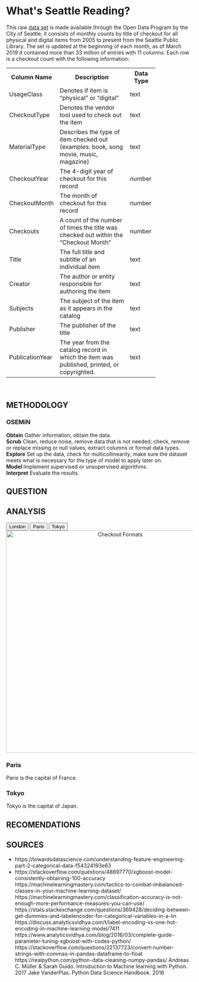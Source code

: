 <!DOCTYPE html>
<html>
<head>
	<meta name="viewport" content="width=device-width, initial-scale=1">
</head>


<body>
	<h1>What's Seattle Reading?</h1>
	<p>This raw <a href="https://data.seattle.gov/Community/Checkouts-by-Title/tmmm-ytt6"> data set</a> is made available through the Open Data Program by the City of Seattle; it consists of monthly counts by title of checkout for all physical and digital items from 2005 to present from the Seattle Public Library. The set is updated at the beginning of each month, as of March 2019 it contained more than 33 million of entries with 11 columns. Each row is a checkout count with the following information:</p>

<table style="width:80%">
  <tr>
    <th>Column Name</th>
    <th>Description</th> 
    <th>Data Type</th>
  </tr>
  <tr>
    <td>UsageClass</td>
    <td>Denotes if item is “physical” or “digital”</td>
    <td>text</td>
  </tr>
  <tr>
    <td>CheckoutType</td>
    <td>Denotes the vendor tool used to check out the item</td>
    <td>text</td>
  </tr>
  <tr>
    <td>MaterialType</td>
    <td>Describes the type of item checked out (examples: book, song movie, music, magazine)</td>
    <td>text</td>
  </tr>
  <tr>
    <td>CheckoutYear</td>
    <td>The 4-digit year of checkout for this record</td>
    <td>number</td>
  </tr>
    <tr>
    <td>CheckoutMonth</td>
    <td>The month of checkout for this record</td>
    <td>number</td>
  </tr>
    <tr>
    <td>Checkouts</td>
    <td>A count of the number of times the title was checked out within the “Checkout Month”</td>
    <td>number</td>
  </tr>
    <tr>
    <td>Title</td>
    <td>The full title and subtitle of an individual item</td>
    <td>text</td>
  </tr>
    <tr>
    <td>Creator</td>
    <td>The author or entity responsible for authoring the item</td>
    <td>text</td>
  </tr>
    <tr>
    <td>Subjects</td>
    <td>The subject of the item as it appears in the catalog</td>
    <td>text</td>
  </tr>
    <tr>
    <td>Publisher</td>
    <td>The publisher of the title</td>
    <td>text</td>
  </tr>
    <tr>
    <td>PublicationYear</td>
    <td>The year from the catalog record in which the item was published, printed, or copyrighted.</td>
    <td>text</td>
  </tr>
</table>
<br>

<h2>METHODOLOGY</h2>
<h3>OSEMiN</h3>
<p><b>Obtain</b> Gather information, obtain the data. <br> <b>Scrub</b> Clean, reduce noise, remove data that is not needed; check, remove or replace missing or null values, extract columns or format data types. <br> <b>Explore</b> Set up the data, check for multicollinearity, make sure the dataset meets what is necessary for the type of model to apply later on. <br> <b>Model</b> Implement supervised or unsupervised algorithms. <br><b>Interpret</b> Evaluate the results.</p>

<h2>QUESTION</h2>
<p> </p>

<h2>ANALYSIS</h2>
<div class="tab">
  <button class="tablinks" onclick="openCity(event, 'London')">London</button>
  <button class="tablinks" onclick="openCity(event, 'Paris')">Paris</button>
  <button class="tablinks" onclick="openCity(event, 'Tokyo')">Tokyo</button>
</div>

<div id="London" class="tabcontent">
  <div>
    <a href="https://plot.ly/~natyquin/62/?share_key=RAYJgVEQV8ITn73OXp5hcF" target="_blank" title="Checkout Formats" style="display: block; text-align: center;"><img src="https://plot.ly/~natyquin/62.png?share_key=RAYJgVEQV8ITn73OXp5hcF" alt="Checkout Formats" style="max-width: 100%;width: 600px;"  width="600" onerror="this.onerror=null;this.src='https://plot.ly/404.png';" /></a>
    <script data-plotly="natyquin:62" sharekey-plotly="RAYJgVEQV8ITn73OXp5hcF" src="https://plot.ly/embed.js" async></script>
</div>

</div>

<div id="Paris" class="tabcontent">
  <h3>Paris</h3>
  <p>Paris is the capital of France.</p> 
</div>

<div id="Tokyo" class="tabcontent">
  <h3>Tokyo</h3>
  <p>Tokyo is the capital of Japan.</p>
</div>

<script>
function openCity(evt, cityName) {
  var i, tabcontent, tablinks;
  tabcontent = document.getElementsByClassName("tabcontent");
  for (i = 0; i < tabcontent.length; i++) {
    tabcontent[i].style.display = "none";
  }
  tablinks = document.getElementsByClassName("tablinks");
  for (i = 0; i < tablinks.length; i++) {
    tablinks[i].className = tablinks[i].className.replace(" active", "");
  }
  document.getElementById(cityName).style.display = "block";
  evt.currentTarget.className += " active";
}
</script>
   
<h2>RECOMENDATIONS</h2>
<P></P>

<h2>SOURCES</h2>
<ul>
   	<li>https://towardsdatascience.com/understanding-feature-engineering-part-2-categorical-data-f54324193e63</li>
	<li>https://stackoverflow.com/questions/48697770/xgboost-model-consistently-obtaining-100-accuracy</li>
https://machinelearningmastery.com/tactics-to-combat-imbalanced-classes-in-your-machine-learning-dataset/
https://machinelearningmastery.com/classification-accuracy-is-not-enough-more-performance-measures-you-can-use/
https://stats.stackexchange.com/questions/369428/deciding-between-get-dummies-and-labelencoder-for-categorical-variables-in-a-lin
https://discuss.analyticsvidhya.com/t/label-encoding-vs-one-hot-encoding-in-machine-learning-model/7411
https://www.analyticsvidhya.com/blog/2016/03/complete-guide-parameter-tuning-xgboost-with-codes-python/
https://stackoverflow.com/questions/22137723/convert-number-strings-with-commas-in-pandas-dataframe-to-float
https://realpython.com/python-data-cleaning-numpy-pandas/
Andreas C. Müller & Sarah Guido. Introduction to Machine learning with Python. 2017
Jake VanderPlas. Python Data Science Handbook. 2016
</ul>
<P></P>

</body>
</html> 

